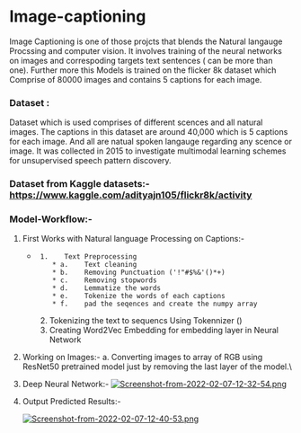 # Image-captioning
Image Captioning is one of those projcts that blends the Natural langauge Procssing and computer vision. It involves training of the neural networks on images and correspoding targets text sentences ( can be more than one). Further more this Models is trained on the flicker 8k dataset which Comprise of 80000 images and contains 5 captions for each image.

### Dataset : 

Dataset which is used comprises of different scences and all natural images. The captions in this dataset are around 40,000 which is 5 captions for each image. And all are natual spoken langauge regarding any scence or image. It was collected in 2015 to investigate multimodal learning schemes for unsupervised speech pattern discovery.

### Dataset from Kaggle datasets:-  https://www.kaggle.com/adityajn105/flickr8k/activity

### Model-Workflow:- 

1. First Works with Natural language Processing on Captions:-
   *      1.    Text Preprocessing
             * a.    Text cleaning
             * b.    Removing Punctuation ('!"#$%&'()*+)
             * c.    Removing stopwords
             * d.    Lemmatize the words
             * e.    Tokenize the words of each captions
             * f.    pad the seqences and create the numpy array
        2. Tokenizing the text to sequencs Using Tokennizer ()
        3. Creating Word2Vec Embedding for embedding layer in Neural Network
2. Working on Images:-
    a. Converting images to array of RGB using ResNet50 pretrained model just by removing the last layer of the model.\

3. Deep Neural Network:- 
  [![Screenshot-from-2022-02-07-12-32-54.png](https://i.postimg.cc/bJ171PwQ/Screenshot-from-2022-02-07-12-32-54.png)](https://postimg.cc/zbX219WB)
  
  4. Output Predicted Results:-
        
     [![Screenshot-from-2022-02-07-12-40-53.png](https://i.postimg.cc/28gxNZwS/Screenshot-from-2022-02-07-12-40-53.png)](https://postimg.cc/kBFSxDz0)
